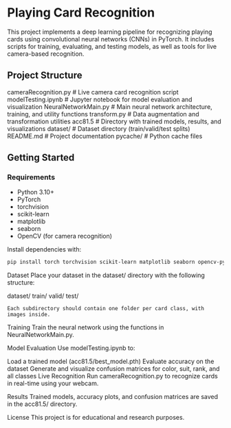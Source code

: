 # Playing Card Recognition

This project implements a deep learning pipeline for recognizing playing cards using convolutional neural networks (CNNs) in PyTorch. It includes scripts for training, evaluating, and testing models, as well as tools for live camera-based recognition.

## Project Structure

cameraRecognition.py # Live camera card recognition script modelTesting.ipynb # Jupyter notebook for model evaluation and visualization NeuralNetworkMain.py # Main neural network architecture, training, and utility functions transform.py # Data augmentation and transformation utilities acc81.5 # Directory with trained models, results, and visualizations dataset/ # Dataset directory (train/valid/test splits) README.md # Project documentation pycache/ # Python cache files


## Getting Started

### Requirements

- Python 3.10+
- PyTorch
- torchvision
- scikit-learn
- matplotlib
- seaborn
- OpenCV (for camera recognition)

Install dependencies with:

```sh
pip install torch torchvision scikit-learn matplotlib seaborn opencv-python
```

Dataset
Place your dataset in the dataset/ directory with the following structure:

dataset/
    train/
    valid/
    test/

    Each subdirectory should contain one folder per card class, with images inside.

Training
Train the neural network using the functions in NeuralNetworkMain.py.

Model Evaluation
Use modelTesting.ipynb to:

Load a trained model (acc81.5/best_model.pth)
Evaluate accuracy on the dataset
Generate and visualize confusion matrices for color, suit, rank, and all classes
Live Recognition
Run cameraRecognition.py to recognize cards in real-time using your webcam.

Results
Trained models, accuracy plots, and confusion matrices are saved in the acc81.5/ directory.

License
This project is for educational and research purposes.

